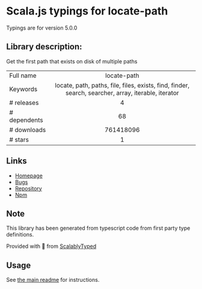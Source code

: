 
# Scala.js typings for locate-path

Typings are for version 5.0.0

## Library description:
Get the first path that exists on disk of multiple paths

|                    |                 |
| ------------------ | :-------------: |
| Full name          | locate-path |
| Keywords           | locate, path, paths, file, files, exists, find, finder, search, searcher, array, iterable, iterator |
| # releases         | 4 |
| # dependents       | 68 |
| # downloads        | 761418096 |
| # stars            | 1 |

## Links
- [Homepage](https://github.com/sindresorhus/locate-path#readme)
- [Bugs](https://github.com/sindresorhus/locate-path/issues)
- [Repository](https://github.com/sindresorhus/locate-path)
- [Npm](https://www.npmjs.com/package/locate-path)
    


## Note
This library has been generated from typescript code from first party type definitions.

Provided with :purple_heart: from [ScalablyTyped](https://github.com/oyvindberg/ScalablyTyped)

## Usage
See [the main readme](../../readme.md) for instructions.


